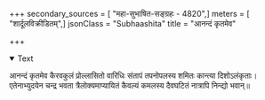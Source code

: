 +++
secondary_sources = [ "महा-सुभाषित-सङ्ग्रहः - 4820",]
meters = [ "शार्दूलविक्रीडितम्",]
jsonClass = "Subhaashita"
title = "आनन्दं कृतमेव"

+++

<details open><summary>Text</summary>

आनन्दं कृतमेव कैरवकुलं प्रोल्लासितो वारिधिः संतापं तपनोपलस्य शमितः कान्त्या दिशोऽलंकृताः।  
एतेनाभ्युदयेन चन्द्र भवता त्रैलोक्यमाप्यायितं कैवल्यं कमलस्य दैवघटितं नात्रापि निन्द्यो भवान्॥
</details>
